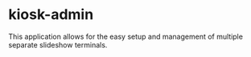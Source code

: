 # kiosk-admin
This application allows for the easy setup and management of multiple separate slideshow terminals.
